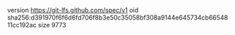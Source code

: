 version https://git-lfs.github.com/spec/v1
oid sha256:d391970f6f6d6fd706f8b3e50c35058bf308a9144e645734cb6654811cc192ac
size 9773
